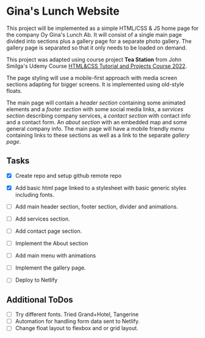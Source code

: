 # Gina's Lunch Website

This project will be implemented as a simple HTML/CSS & JS home page for the company Oy Gina's Lunch Ab. It will consist of a single main page divided into sections plus a gallery page for a separate photo gallery. The gallery page is separated so that it only needs to be loaded on demand.

This project was adapted using course project **Tea Station**  from John Smilga's Udemy Course [HTML&CSS Tutorial and Projects Course 2022](https://www.udemy.com/course/in-depth-html-css-course-build-responsive-websites/).

The page styling will use a mobile-first approach with media screen sections adapting for bigger screens. It is implemented using old-style floats.

The main page will contain a *header section* containing some animated elements and a *footer section* with some social media links, a *services section* describing company services, a *contact section* with contact info and a contact form. An *about section* with an embedded map and some general company info. The main page will have a mobile friendly *menu* containing links to these sections as well as a link to the separate *gallery page*.

## Tasks

- [x] Create repo and setup github remote repo
- [x] Add basic html page linked to a stylesheet with basic generic styles including fonts.
- [ ] Add main header section, footer section, divider and animations.
- [ ] Add services section.
- [ ] Add contact page section.
- [ ] Implement the About section
- [ ] Add main menu with animations
- [ ] Implement the gallery page.
- [ ] Deploy to Netlify


## Additional ToDos

- [ ] Try different fonts. Tried Grand+Hotel, Tangerine
- [ ] Automation for handling form data sent to Netlify.
- [ ] Change float layout to flexbox and or grid layout.